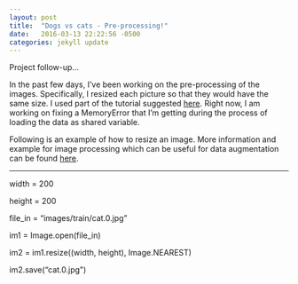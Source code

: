 ```yaml
---
layout: post
title:  "Dogs vs cats - Pre-processing!"
date:   2016-03-13 22:22:56 -0500
categories: jekyll update
---
```

Project follow-up...


In the past few days, I’ve been working on the pre-processing of the images. Specifically, I resized each picture so that they would have the same size. I used part of the tutorial suggested <a href="https://trofimovassya6266h16.wordpress.com">here</a>. Right now, I am working on fixing a MemoryError that I’m getting during the process of loading the data as shared variable.

Following is an example of how to resize an image. More information and example for image processing which can be useful for data augmentation can be found <a href="http://www.scipy-lectures.org/advanced/image_processing/index.html#basic-image">here</a>.

------------------------------------------------------------------------------------------

width = 200

height = 200

file_in = “images/train/cat.0.jpg”

im1 = Image.open(file_in)

im2 = im1.resize((width, height), Image.NEAREST)

im2.save(“cat.0.jpg")